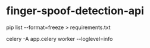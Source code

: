 # finger-spoof-detection-api
pip list --format=freeze > requirements.txt

celery   -A  app.celery worker  --loglevel=info